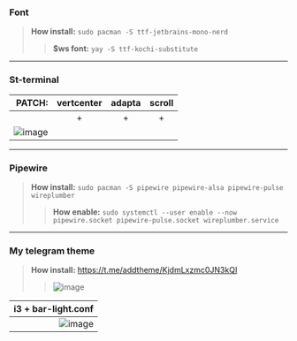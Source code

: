 ### Font
>**How install:**
`sudo pacman -S ttf-jetbrains-mono-nerd`
>>**$ws font:**
`yay -S ttf-kochi-substitute`
---
### St-terminal
| PATCH: | vertcenter | adapta | scroll |
| --: | :--: | :--: | :--: |
| | + | + | + |
| ![image](https://github.com/aquaverso2077/i3-config-manjaro/assets/149948716/52369641-e362-4811-989c-2d2ec6984afc) |
---
### Pipewire
>**How install:**
`sudo pacman -S pipewire pipewire-alsa pipewire-pulse wireplumber`
>>**How enable:**
`sudo systemctl --user enable --now pipewire.socket pipewire-pulse.socket wireplumber.service`
---
### My telegram theme
>**How install:**
https://t.me/addtheme/KjdmLxzmc0JN3kQI
>>![image](https://github.com/aquaverso2077/i3-config-manjaro/assets/149948716/03b89f50-9f47-4aec-bb20-3c1fa5cd0e71)

| i3 + bar-light.conf|
| --: |
| ![image](https://github.com/aquaverso2077/i3-config-manjaro/assets/149948716/169e7fc5-b47b-43d1-8c15-4d190a6f0a38) |
